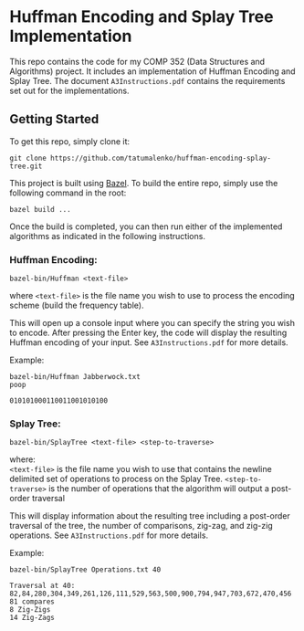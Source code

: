# Huffman Encoding and Splay Tree Implementation

This repo contains the code for my COMP 352 (Data Structures and Algorithms) project. It includes an implementation of Huffman Encoding and Splay Tree. The document `A3Instructions.pdf` contains the requirements set out for the implementations.

## Getting Started
To get this repo, simply clone it:
```
git clone https://github.com/tatumalenko/huffman-encoding-splay-tree.git
```

This project is built using [Bazel](https://bazel.build/). To build the entire repo, simply use the following command in the root:
```
bazel build ...
```

Once the build is completed, you can then run either of the implemented algorithms as indicated in the following instructions.

### Huffman Encoding:
```
bazel-bin/Huffman <text-file>
```
where `<text-file>` is the file name you wish to use to process the encoding scheme (build the frequency table).

This will open up a console input where you can specify the string you wish to encode. After pressing the Enter key, the code will display the resulting Huffman encoding of your input. See `A3Instructions.pdf` for more details.

Example:
```
bazel-bin/Huffman Jabberwock.txt
poop

010101000110011001010100
```

### Splay Tree:
```
bazel-bin/SplayTree <text-file> <step-to-traverse>
```
where:  
`<text-file>` is the file name you wish to use that contains the newline delimited set of operations to process on the Splay Tree.
`<step-to-traverse>` is the number of operations that the algorithm will output a post-order traversal 

This will display information about the resulting tree including a post-order traversal of the tree, the number of comparisons, zig-zag, and zig-zig operations. See `A3Instructions.pdf` for more details.

Example:
```
bazel-bin/SplayTree Operations.txt 40

Traversal at 40: 82,84,280,304,349,261,126,111,529,563,500,900,794,947,703,672,470,456
81 compares
8 Zig-Zigs
14 Zig-Zags
```
